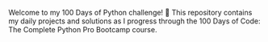 Welcome to my 100 Days of Python challenge! 🎯 This repository contains my daily projects and solutions as I progress through the 100 Days of Code: The Complete Python Pro Bootcamp course.
